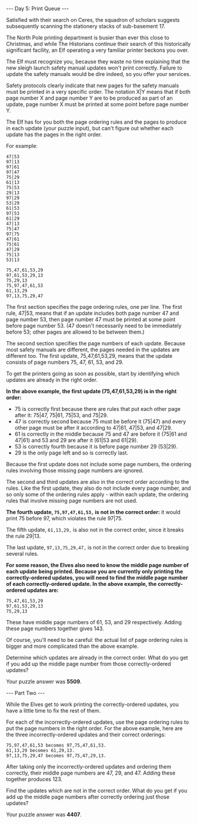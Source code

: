 --- Day 5: Print Queue ---

Satisfied with their search on Ceres, the squadron of scholars suggests subsequently scanning the stationery stacks of sub-basement 17.

The North Pole printing department is busier than ever this close to Christmas, and while The Historians continue their search of this historically significant facility, an Elf operating a very familiar printer beckons you over.

The Elf must recognize you, because they waste no time explaining that the new sleigh launch safety manual updates won't print correctly. Failure to update the safety manuals would be dire indeed, so you offer your services.

Safety protocols clearly indicate that new pages for the safety manuals must be printed in a very specific order. The notation X|Y means that if both page number X and page number Y are to be produced as part of an update, page number X must be printed at some point before page number Y.

The Elf has for you both the page ordering rules and the pages to produce in each update (your puzzle input), but can't figure out whether each update has the pages in the right order.

For example:
```
47|53
97|13
97|61
97|47
75|29
61|13
75|53
29|13
97|29
53|29
61|53
97|53
61|29
47|13
75|47
97|75
47|61
75|61
47|29
75|13
53|13
```
```
75,47,61,53,29
97,61,53,29,13
75,29,13
75,97,47,61,53
61,13,29
97,13,75,29,47
```
The first section specifies the page ordering rules, one per line. The first rule, 47|53, means that if an update includes both page number 47 and page number 53, then page number 47 must be printed at some point before page number 53. (47 doesn't necessarily need to be immediately before 53; other pages are allowed to be between them.)

The second section specifies the page numbers of each update. Because most safety manuals are different, the pages needed in the updates are different too. The first update, 75,47,61,53,29, means that the update consists of page numbers 75, 47, 61, 53, and 29.

To get the printers going as soon as possible, start by identifying which updates are already in the right order.

**In the above example, the first update (75,47,61,53,29) is in the right order:**
* 75 is correctly first because there are rules that put each other page after it: 75|47, 75|61, 75|53, and 75|29.
* 47 is correctly second because 75 must be before it (75|47) and every other page must be after it according to 47|61, 47|53, and 47|29.
* 61 is correctly in the middle because 75 and 47 are before it (75|61 and 47|61) and 53 and 29 are after it (61|53 and 61|29).
* 53 is correctly fourth because it is before page number 29 (53|29).
* 29 is the only page left and so is correctly last.

Because the first update does not include some page numbers, the ordering rules involving those missing page numbers are ignored.

The second and third updates are also in the correct order according to the rules. Like the first update, they also do not include every page number, and so only some of the ordering rules apply - within each update, the ordering rules that involve missing page numbers are not used.

**The fourth update, `75,97,47,61,53,` is not in the correct order:** it would print 75 before 97, which violates the rule 97|75.

The fifth update, `61,13,29,` is also not in the correct order, since it breaks the rule 29|13.

The last update, `97,13,75,29,47,` is not in the correct order due to breaking several rules.

**For some reason, the Elves also need to know the middle page number of each update being printed. Because you are currently only printing the correctly-ordered updates, you will need to find the middle page number of each correctly-ordered update. In the above example, the correctly-ordered updates are:**
```
75,47,61,53,29
97,61,53,29,13
75,29,13
```
These have middle page numbers of 61, 53, and 29 respectively. Adding these page numbers together gives 143.

Of course, you'll need to be careful: the actual list of page ordering rules is bigger and more complicated than the above example.

Determine which updates are already in the correct order. What do you get if you add up the middle page number from those correctly-ordered updates?

Your puzzle answer was **5509**.

--- Part Two ---

While the Elves get to work printing the correctly-ordered updates, you have a little time to fix the rest of them.

For each of the incorrectly-ordered updates, use the page ordering rules to put the page numbers in the right order. For the above example, here are the three incorrectly-ordered updates and their correct orderings:
```
75,97,47,61,53 becomes 97,75,47,61,53.
61,13,29 becomes 61,29,13.
97,13,75,29,47 becomes 97,75,47,29,13.
```

After taking only the incorrectly-ordered updates and ordering them correctly, their middle page numbers are 47, 29, and 47. Adding these together produces 123.

Find the updates which are not in the correct order. What do you get if you add up the middle page numbers after correctly ordering just those updates?

Your puzzle answer was **4407**.